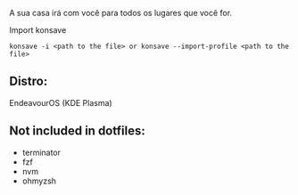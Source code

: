 A sua casa irá com você para todos os lugares que você for.

Import konsave

```
konsave -i <path to the file> or konsave --import-profile <path to the file>
```

## Distro:

EndeavourOS (KDE Plasma)

## Not included in dotfiles:

- terminator
- fzf
- nvm
- ohmyzsh
